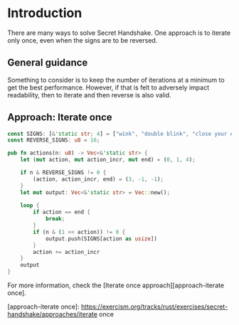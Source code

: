 # Introduction

There are many ways to solve Secret Handshake.
One approach is to iterate only once, even when the signs are to be reversed.

## General guidance

Something to consider is to keep the number of iterations at a minimum to get the best performance.
However, if that is felt to adversely impact readability, then to iterate and then reverse is also valid.

## Approach: Iterate once

```rust
const SIGNS: [&'static str; 4] = ["wink", "double blink", "close your eyes", "jump"];
const REVERSE_SIGNS: u8 = 16;

pub fn actions(n: u8) -> Vec<&'static str> {
    let (mut action, mut action_incr, mut end) = (0, 1, 4);

    if n & REVERSE_SIGNS != 0 {
        (action, action_incr, end) = (3, -1, -1);
    }
    let mut output: Vec<&'static str> = Vec::new();
    
    loop {
        if action == end {
            break;
        }
        if (n & (1 << action)) != 0 {
            output.push(SIGNS[action as usize])
        }
        action += action_incr
    }
    output
}
```

For more information, check the [Iterate once approach][approach-iterate once].

[approach-iterate once]: https://exercism.org/tracks/rust/exercises/secret-handshake/approaches/iterate once
